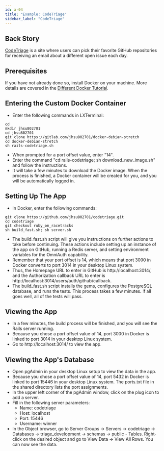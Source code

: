 ```yaml
---
id: a-04
title: "Example: CodeTriage"
sidebar_label: "CodeTriage"
---
```


## Back Story
[CodeTriage](https://www.codetriage.com/) is a site where users can pick their favorite GitHub repositories for receiving an email about a different open issue each day.

## Prerequisites
If you have not already done so, install Docker on your machine.  More details are covered in the [Different Docker Tutorial](https://www.differentdockertutorial.com/).

## Entering the Custom Docker Container
* Enter the following commands in LXTerminal:
```
cd
mkdir jhsu802701
cd jhsu802701
git clone https://gitlab.com/jhsu802701/docker-debian-stretch
cd docker-debian-stretch
sh rails-codetriage.sh
```
* When prompted for a port offset value, enter "14".
* Enter the command "cd rails-codetriage; sh download_new_image.sh" and follow the instructions.
* It will take a few minutes to download the Docker image.  When the process is finished, a Docker container will be created for you, and you will be automatically logged in.

## Setting Up The App
* In Docker, enter the following commands:
```
git clone https://github.com/jhsu802701/codetriage.git
cd codetriage
git checkout ruby_on_racetracks
sh build_fast.sh; sh server.sh
```
* The build_fast.sh script will give you instructions on further actions to take before continuing.  These actions include setting up an instance of the app on GitHub, running a Redis server, and setting environment variables for the OmniAuth capability.
* Remember that your port offset is 14, which means that port 3000 in Docker converts to port 3014 in your desktop Linux system.
* Thus, the Homepage URL to enter in GitHub is http://localhost:3014/, and the Authorization callback URL to enter is http://localhost:3014/users/auth/github/callback.
* The build_fast.sh script installs the gems, configures the PostgreSQL database, and runs the tests. This process takes a few minutes. If all goes well, all of the tests will pass.

## Viewing the App
* In a few minutes, the build process will be finished, and you will see the Rails server running.
* Because you chose a port offset value of 14, port 3000 in Docker is linked to port 3014 in your desktop Linux system.
* Go to http://localhost:3014/ to view the app.

## Viewing the App's Database
* Open pgAdmin in your desktop Linux setup to view the data in the app.
* Because you chose a port offset value of 14, port 5432 in Docker is linked to port 15446 in your desktop Linux system.  The ports.txt file in the shared directory lists the port assignments.
* In the upper left corner of the pgAdmin window, click on the plug icon to add a server.
* Fill in the following server parameters:
  * Name: codetriage
  * Host: localhost
  * Port: 15446
  * Username: winner
* In the Object browser, go to Server Groups -> Servers -> codetriage -> Databases -> triage_development -> schemas -> public - Tables.  Right-click on the desired object and go to View Data -> View All Rows.  You can now see the data.
